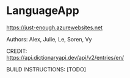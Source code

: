 # LanguageApp  
https://just-enough.azurewebsites.net  
  
Authors: Alex, Julie, Le, Soren, Vy  
  
CREDIT:  
https://api.dictionaryapi.dev/api/v2/entries/en/   
  
BUILD INSTRUCTIONS: [TODO]
